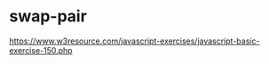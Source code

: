 # swap-pair
https://www.w3resource.com/javascript-exercises/javascript-basic-exercise-150.php                 
